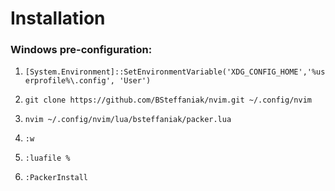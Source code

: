 # Installation

### Windows pre-configuration:

1. `[System.Environment]::SetEnvironmentVariable('XDG_CONFIG_HOME','%userprofile%\.config', 'User')`

1. `git clone https://github.com/BSteffaniak/nvim.git ~/.config/nvim`
1. `nvim ~/.config/nvim/lua/bsteffaniak/packer.lua`
1. `:w`
1. `:luafile %`
1. `:PackerInstall`
